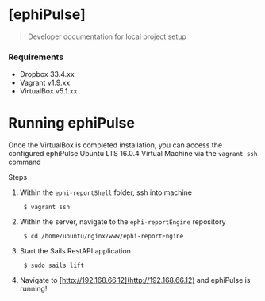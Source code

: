 # [ephiPulse]
> 
> Developer documentation for local project setup

### Requirements

- Dropbox 33.4.xx
- Vagrant v1.9.xx
- VirtualBox v5.1.xx

# Running ephiPulse

Once the VirtualBox is completed installation, you can access the configured ephiPulse Ubuntu LTS 16.0.4 Virtual Machine via the ``vagrant ssh`` command

Steps

1. Within the ``ephi-reportShell`` folder, ssh into machine

		$ vagrant ssh
		
2. Within the server, navigate to the ``ephi-reportEngine`` repository

		$ cd /home/ubuntu/nginx/www/ephi-reportEngine
		
3. Start the Sails RestAPI application

		$ sudo sails lift

4. Navigate to [http://192.168.66.12](http://192.168.66.12) and ephiPulse is running!
